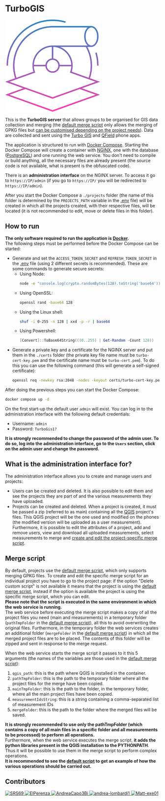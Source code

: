 # TurboGIS

<img src="logo.svg" height="300" alt="TurboGIS logo">

This is the **TurboGIS server** that allows groups to be organised for GIS data collection and merging (the [default merge script](add_layer.py) only allows the merging of GPKG files but [can be customised depending on the project needs](#merge-script)). Data are collected and sent using the [Turbo GIS](https://play.google.com/store/apps/details?id%253Dit.marconirovereto.turbo_gis) and [QField](https://play.google.com/store/apps/details?id%253Dch.opengis.qfield) phone apps.

The application is structured to run with [Docker Compose](https://docs.docker.com/compose/). Starting the Docker Compose will create a container with [NGINX](https://www.nginx.com/), one with the database ([PostgreSQL](https://www.postgresql.org/)) and one running the web service. You don't need to compile or build anything, all the necessary files are already present (the source code is not available, what is present is the obfuscated code).

There is an **administration interface** on the NGINX server. To access it go to `https://IP/admin` (if you go to `https://IP/` you will be redirected to `https://IP/admin`).

After you start the Docker Compose a `./projects` folder (the name of this folder is determined by the `PROJECTS_PATH` variable in the [.env](.env) file) will be created in which all the projects created, with their respective files, will be located (it is not recommended to edit, move or delete files in this folder).

## How to run

**The only software required to run the application is [Docker](https://www.docker.com/).**  
The following steps must be performed before the Docker Compose can be started:
- Generate and set the `ACCESS_TOKEN_SECRET` and `REFRESH_TOKEN_SECRET` in the [.env](.env) file (using 2 different secrets is recommended). These are some commands to generate secure secrets:
    - Using Node:
        ```bash
        node -e "console.log(crypto.randomBytes(128).toString('base64'))"
        ```
    - Using OpenSSL:
        ```bash
        openssl rand -base64 128
        ```
    - Using the Linux shell:
        ```bash
        shuf -i 0-255 -n 128 | xxd -p -r | base64
        ```
    - Using Powershell:
        ```powershell
        [Convert]::ToBase64String(((0..255) | Get-Random -Count 128))
        ```
- Generate a private key and a certificate for the NGINX server and put them in the `./certs` folder (the private key file name must be `turbo-cert-key.pem` and the certificate name must be `turbo-cert.pem`). To do this you can use the following command (this will generate a self-signed certificate):
    ```bash
    openssl req -newkey rsa:2048 -nodes -keyout certs/turbo-cert-key.pem -x509 -days 365 -out certs/turbo-cert.pem
    ```

After doing the previous steps you can start the Docker Compose:
```bash
docker compose up -d
```

On the first start-up the default user `admin` will exist. You can log in to the administration interface with the following default credentials:
- Username: `admin`
- Password: `TurboGis1?`

**It is strongly recommended to change the password of the admin user. To do so, log into the administration interface, go to the `Users` section, click on the admin user and change the password.**

## What is the administration interface for?
The administration interface allows you to create and manage users and projects:
- Users can be created and deleted. It is also possible to edit them and see the projects they are part of and the various measurements they have uploaded.
- Projects can be created and deleted. When a project is created, it must be passed a zip (referred to as main) containing all the [QGIS](https://www.qgis.org/en/site/) project's files. This QGIS project will be the one used and modified on the phones (the modified version will be uploaded as a user measurement). Furthermore, it is possible to edit the attributes of a project, add and remove users, view and download all uploaded measurements, select measurements to merge and [create and edit the project-specific merge script](#merge-script).


## Merge script
By default, projects use the [default merge script](add_layer.py), which only supports merging GPKG files. To create and edit the specific merge script for an individual project you have to go to the project page: if the option "Delete custom script" is not available it means that the project is using the [default merge script](add_layer.py), instead if the option is available the project is using the specific merge script, which you can edit.  
**Please note that the script is executed in the same environment in which the web service is running.**  
The web service before executing the merge script makes a copy of all the project files you need (main and measurements) in a temporary folder (`pathTmpFolder` in the [default merge script](add_layer.py)), all this to avoid overwriting the original files. Furthermore, in the temporary folder the web services creates an additional folder (`mergeFolder` in the [default merge script](add_layer.py)) in which all the merged project files are to be placed. The contents of this folder will be zipped and sent in response to the merge request.

When the web service starts the merge script it passes to it this 5 arguments (the names of the variables are those used in the [default merge script](add_layer.py)):
1. `qgis_path`: this is the path where QGIS is installed in the container.
2. `pathTmpFolder`: this is the path to the temporary folder where all the project files for the merge have been copied.
3. `mainTmpFolder`: this is the path to the folder, in the temporary folder, where all the main project files have been copied.
4. `measurementIdsString`: this is a string containing a comma-separated list of measurement IDs
5. `mergeFolder`: this is the path to the folder where the merged files will be saved.

**It is strongly recommended to use only the pathTmpFolder (which contains a copy of all main files in a specific folder and all measurements to be processed) to perform all operations.**  
Furthermore, when the web service executes the merge script, **it adds the python libraries present in the QGIS installation to the PYTHONPATH**. Thus it will be possible to use them in the merge script to perform complex operations.  
**It is recommended to see the [default script](add_layer.py) to get an example of how the various operations should be carried out.**

## Contributors
<a href="https://github.com/SRS69">
    <img src="https://avatars.githubusercontent.com/SRS69?v=4" width="50px" alt="SRS69" />
</a>
<a href="https://github.com/ElPerenza">
    <img src="https://avatars.githubusercontent.com/ElPerenza?v=4" width="50px" alt="ElPerenza" />
</a>
<a href="https://github.com/AndreaCapo3Bi">
    <img src="https://avatars.githubusercontent.com/AndreaCapo3Bi?v=4" width="50px" alt="AndreaCapo3Bi" />
</a>
<a href="https://github.com/andrea-lombardi1">
    <img src="https://avatars.githubusercontent.com/andrea-lombardi1?v=4" width="50px" alt="andrea-lombardi1" />
</a>
<a href="https://github.com/Matt-exe01">
    <img src="https://avatars.githubusercontent.com/Matt-exe01?v=4" width="50px" alt="Matt-exe01" />
</a>
